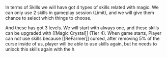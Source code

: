 In terms of Skills we will have got 4 types of skills related with magic. We can only use 2 skills in gameplay session (Limit), and we will give them chance to select which things to choose. 

And these has got 3 levels. We will start with always one, and these skills can be upgraded with [[Magic Crystal]] (Tier 4). When game starts, Player can not use skills because [[ReFarmer]] cursed, after removing 5% of the curse inside of us, player will be able to use skills again, but he needs to unlock this skills again with the h